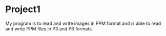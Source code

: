 # Project1
My program is to read and write images in PPM format and is able to read and write PPM files in P3 and P6 formats.
